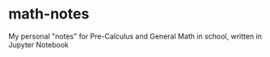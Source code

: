 # math-notes
My personal "notes" for Pre-Calculus and General Math in school, written in Jupyter Notebook
